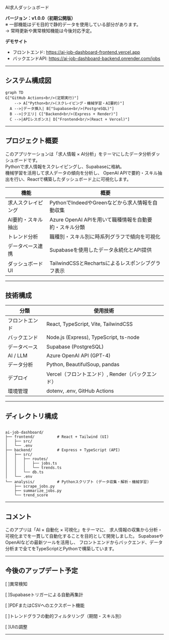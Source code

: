  AI求人ダッシュボード

**バージョン：v1.0.0（初期公開版）**  
※ 一部機能はデモ目的で静的データを使用している部分があります。  
→ 常時更新や異常検知機能は今後対応予定。

**デモサイト**  
- フロントエンド: https://ai-job-dashboard-frontend.vercel.app  
- バックエンドAPI: https://ai-job-dashboard-backend.onrender.com/jobs  

---

## システム構成図


```mermaid
graph TD
G["GitHub Actions<br/>(定期実行)"]
    --> A["Python<br/>(スクレイピング・機械学習・AI要約)"]
  A -->|データ挿入| B["Supabase<br/>(PostgreSQL)"]
  B -->|クエリ| C["Backend<br/>(Express + Render)"]
  C -->|APIレスポンス| D["Frontend<br/>(React + Vercel)"]

```

---

## プロジェクト概要

このアプリケーションは「求人情報 × AI分析」をテーマにしたデータ分析ダッシュボードです。  
Pythonで求人情報をスクレイピングし、Supabaseに格納。  
機械学習を活用して求人データの傾向を分析し、
OpenAI APIで要約・スキル抽出を行い、Reactで構築したダッシュボード上に可視化します。

| 機能 | 概要 |
|------|------|
| 求人スクレイピング | PythonでIndeedやGreenなどから求人情報を自動収集 |
| AI要約・スキル抽出 | Azure  OpenAI APIを用いて職種情報を自動要約・スキル分類 |
| トレンド分析 | 職種別・スキル別に時系列グラフで傾向を可視化 |
| データベース連携 | Supabaseを使用したデータ永続化とAPI提供 |
| ダッシュボードUI | TailwindCSSとRechartsによるレスポンシブグラフ表示 |

---

## 技術構成

| 分類 | 使用技術 |
|------|-----------|
| フロントエンド | React, TypeScript, Vite, TailwindCSS |
| バックエンド | Node.js (Express), TypeScript, ts-node |
| データベース | Supabase (PostgreSQL) |
| AI / LLM | Azure OpenAI API (GPT-4) |
| データ分析 | Python, BeautifulSoup, pandas |
| デプロイ | Vercel（フロントエンド）, Render（バックエンド） |
| 環境管理 | dotenv, .env, GitHub Actions |

---

## ディレクトリ構成

<pre><code>
ai-job-dashboard/
├── frontend/          # React + Tailwind (UI)
│   ├── src/
│   └── .env
├── backend/           # Express + TypeScript (API)
│   ├── src/
│   │   ├── routes/
│   │   │   ├── jobs.ts
│   │   │   └── trends.ts
│   │   └── db.ts
│   └── .env
└── analysis/          # Pythonスクリプト (データ収集・解析・機械学習)
    ├── scrape_jobs.py
    ├── summarize_jobs.py
    └── trend_score
</code></pre>

---

## コメント

このアプリは「AI × 自動化 × 可視化」をテーマに、
求人情報の収集から分析・可視化までを一貫して自動化することを目的として開発しました。
SupabaseやOpenAIなどの最新ツールを活用し、
フロントエンドからバックエンド、データ分析まで全てをTypeScriptとPythonで構築しています。

---

## 今後のアップデート予定

[ ]異常検知

[ ]Supabaseトリガーによる自動再集計

[ ]PDFまたはCSVへのエクスポート機能

[ ]トレンドグラフの動的フィルタリング（期間・スキル別）

[ ]UIの調整


---

